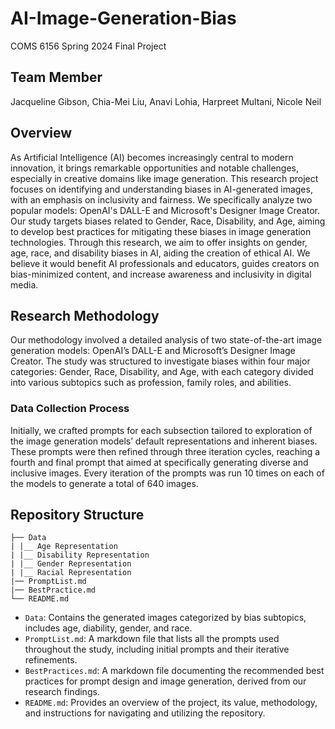 # AI-Image-Generation-Bias
COMS 6156 Spring 2024 Final Project
## Team Member
Jacqueline Gibson, Chia-Mei Liu, Anavi Lohia, Harpreet Multani, Nicole Neil

## Overview
As Artificial Intelligence (AI) becomes increasingly central to modern innovation, it brings remarkable opportunities and notable challenges, especially in creative domains like image generation. This research project focuses on identifying and understanding biases in AI-generated images, with an emphasis on inclusivity and fairness. We specifically analyze two popular models: OpenAI's DALL-E and Microsoft's Designer Image Creator. Our study targets biases related to Gender, Race, Disability, and Age, aiming to develop best practices for mitigating these biases in image generation technologies. 
Through this research, we aim to offer insights on gender, age, race, and disability biases in AI, aiding the creation of ethical AI. We believe it would benefit AI professionals and educators, guides creators on bias-minimized content, and increase awareness and inclusivity in digital media.

## Research Methodology
Our methodology involved a detailed analysis of two state-of-the-art image generation models: OpenAI’s DALL-E and Microsoft’s Designer Image Creator. The study was structured to investigate biases within four major categories: Gender, Race, Disability, and Age, with each category divided into various subtopics such as profession, family roles, and abilities.

### Data Collection Process
Initially, we crafted prompts for each subsection tailored to exploration of the image generation models’ default representations and inherent biases. These prompts were then refined through three iteration cycles, reaching a fourth and final prompt that aimed at specifically generating diverse and inclusive images. Every iteration of the prompts was run 10 times on each of the models to generate a
total of 640 images.

## Repository Structure
```
├── Data
| |__ Age Representation
| |__ Disability Representation
| |__ Gender Representation
| |__ Racial Representation
|── PromptList.md
|── BestPractice.md
└── README.md
```
* `Data`: Contains the generated images categorized by bias subtopics, includes age, diability, gender, and race.
* `PromptList.md`: A markdown file that lists all the prompts used throughout the study, including initial prompts and their iterative refinements.
* `BestPractices.md`: A markdown file documenting the recommended best practices for prompt design and image generation, derived from our research findings.
* `README.md`: Provides an overview of the project, its value, methodology, and instructions for navigating and utilizing the repository.

